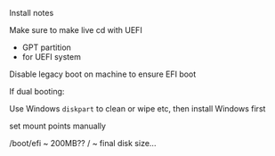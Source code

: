 Install notes

Make sure to make live cd with UEFI

- GPT partition
- for UEFI system

Disable legacy boot on machine to ensure EFI boot

If dual booting:

Use Windows `diskpart` to clean or wipe etc, then install Windows first

set mount points manually

/boot/efi ~ 200MB??
/ ~ final disk size...

